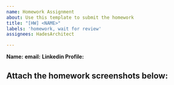 ```yaml
---
name: Homework Assignment
about: Use this template to submit the homework
title: "[HW] <NAME>"
labels: 'homework, wait for review'
assignees: HadesArchitect

---
```


**Name:** <NAME>
**email:** <email>
**Linkedin Profile:** <LINK>

Attach the homework screenshots below:
-----------------------------------------

<SCREENSHOTS>
